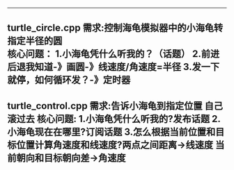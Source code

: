 <!--
 * @Author: Zhang-sklda 845603757@qq.com
 * @Date: 2025-10-19 22:38:35
 * @LastEditors: Zhang-sklda 845603757@qq.com
 * @LastEditTime: 2025-10-20 23:26:11
 * @FilePath: /ROS_Learn_way/src/topic_ws/readme.md
 * @Description: 这是默认设置,请设置`customMade`, 打开koroFileHeader查看配置 进行设置: https://github.com/OBKoro1/koro1FileHeader/wiki/%E9%85%8D%E7%BD%AE
-->
----------------------------
turtle_circle.cpp
需求:控制海龟模拟器中的小海龟转指定半径的圆  
核心问题： 
1.小海龟凭什么听我的？（话题） 
2.前进后退我知道-》画圆-》线速度/角速度=半径 
3.发一下就停，如何循环发？-》定时器
----------------------------
turtle_control.cpp
需求:告诉小海龟到指定位置 自己滚过去
核心问题:
1.小海龟凭什么听我的?发布话题 
2.小海龟现在在哪里?订阅话题
3.怎么根据当前位置和目标位置计算角速度和线速度?两点之间距离->线速度 当前朝向和目标朝向差->角速度
----------------------------
